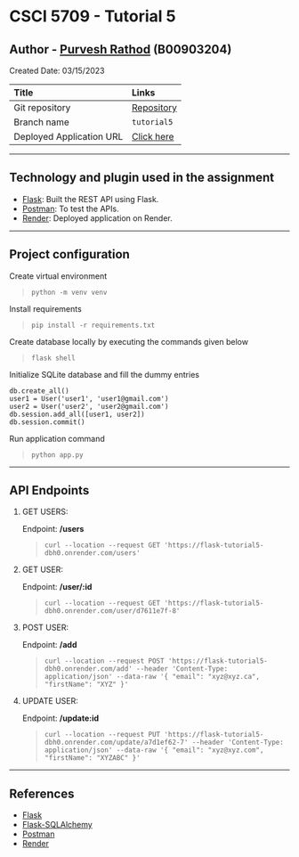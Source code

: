 # CSCI 5709 - Tutorial 5

## Author - [Purvesh Rathod](mailto:purvesh.r@dal.ca) (B00903204)

Created Date: 03/15/2023

| Title                    | Links                                                                 |
| :----------------------- | :-------------------------------------------------------------------- |
| Git repository           | [Repository](https://git.cs.dal.ca/rathod/csci-5709/-/tree/tutorial5) |
| Branch name              | `tutorial5`                                                           |
| Deployed Application URL | [Click here](https://flask-tutorial5-dbh0.onrender.com)               |

---

## Technology and plugin used in the assignment

- [Flask](https://flask.palletsprojects.com/en/2.2.x/): Built the REST API using Flask.
- [Postman](https://www.postman.com/): To test the APIs.
- [Render](https://render.com/): Deployed application on Render.


---

## Project configuration

Create virtual environment

> `python -m venv venv`

Install requirements

> `pip install -r requirements.txt`

Create database locally by executing the commands given below

> `flask shell`

Initialize SQLite database and fill the dummy entries

```
db.create_all()
user1 = User('user1', 'user1@gmail.com')
user2 = User('user2', 'user2@gmail.com')
db.session.add_all([user1, user2])
db.session.commit()
```


Run application command

> `python app.py`


---


## API Endpoints

1. GET USERS: 

    Endpoint: **/users**

    > `curl --location --request GET 'https://flask-tutorial5-dbh0.onrender.com/users'`

2. GET USER: 

    Endpoint: **/user/:id**

    > `curl --location --request GET 'https://flask-tutorial5-dbh0.onrender.com/user/d7611e7f-8'`


3. POST USER:

    Endpoint:  **/add**

    > `curl --location --request POST 'https://flask-tutorial5-dbh0.onrender.com/add' --header 'Content-Type: application/json' --data-raw '{ "email": "xyz@xyz.ca", "firstName": "XYZ" }'`

4. UPDATE USER: 

    Endpoint: **/update:id**

    > `curl --location --request PUT 'https://flask-tutorial5-dbh0.onrender.com/update/a7d1ef62-7' --header 'Content-Type: application/json' --data-raw '{ "email": "xyz@xyz.com", "firstName": "XYZABC" }'`

---

## References

- [Flask](https://flask.palletsprojects.com/en/2.2.x/)
- [Flask-SQLAlchemy](https://flask-sqlalchemy.palletsprojects.com/en/3.0.x/)
- [Postman](https://www.postman.com/)
- [Render](https://render.com/)

